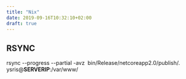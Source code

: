 ```yaml
---
title: "Nix"
date: 2019-09-16T10:32:10+02:00
draft: true
---
```


## RSYNC
rsync --progress --partial -avz  bin/Release/netcoreapp2.0/publish/. ysris@__SERVERIP__:/var/www/